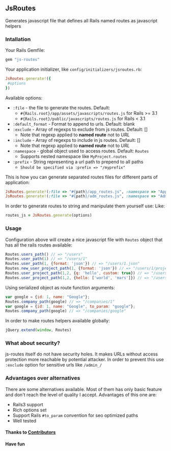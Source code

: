 ## JsRoutes

Generates javascript file that defines all Rails named routes as javascript helpers

### Intallation

Your Rails Gemfile:

``` ruby
gem "js-routes"
```

Your application initializer, like `config/initializers/jsroutes.rb`:

``` ruby
JsRoutes.generate!({
 #options
})
```

Available options:

* `:file` - the file to generate the routes. Default: 
  * `#{Rails.root}/app/assets/javascripts/routes.js` for Rails >= 3.1
  * `#{Rails.root}/public/javascripts/routes.js` for Rails < 3.1
* `:default_format` - Format to append to urls. Default: blank
* `:exclude` - Array of regexps to exclude from js routes. Default: []
  * Note that regexp applied to **named route** not to *URL*
* `:include` - Array of regexps to include in js routes. Default: []
  * Note that regexp applied to **named route** not to *URL*
* `:namespace` - global object used to access routes. Default: `Routes`
  * Supports nested namespace like `MyProject.routes`
* `:prefix` - String representing a url path to prepend to all paths
  * `Should be specified via :prefix => "/myprefix"`

This is how you can generate separated routes files for different parts of application:

``` ruby
JsRoutes.generate!(:file => "#{path}/app_routes.js", :namespace => "AppRoutes", :exclude => /^admin_/, :default_format => "json")
JsRoutes.generate!(:file => "#{path}/adm_routes.js", :namespace => "AdmRoutes", :include => /^admin_/, :default_format => "json")
```

In order to generate routes to string and manipulate them yourself use:
Like:

``` ruby
routes_js = JsRoutes.generate(options)
```

### Usage

Configuration above will create a nice javascript file with `Routes` object that has all the rails routes available:

``` js
Routes.users_path() // => "/users"
Routes.user_path(1) // => "/users/1"
Routes.user_path(1, {format: 'json'}) // => "/users/1.json"
Routes.new_user_project_path(1, {format: 'json'}) // => "/users/1/projects/new.json"
Routes.user_project_path(1,2, {q: 'hello', custom: true}) // => "/users/1/projects/2?q=hello&custom=true"
Routes.user_project_path(1,2, {hello: ['world', 'mars']}) // => "/users/1/projects/2?hello%5B%5D=world&hello%5B%5D=mars"
```

Using serialized object as route function arguments:

``` js
var google = {id: 1, name: "Google"};
Routes.company_path(google) // => "/companies/1"
var google = {id: 1, name: "Google", to_param: "google"};
Routes.company_path(google) // => "/companies/google"
```

In order to make routes helpers available globally:

``` js
jQuery.extend(window, Routes)
```

### What about security?

js-routes itself do not have security holes. It makes URLs 
without access protection more reachable by potential attacker.
In order to prevent this use `:exclude` option for sensitive urls like `/admin_/`


### Advantages over alternatives

There are some alternatives available. Most of them has only basic feature and don't reach the level of quality I accept. 
Advantages of this one are:

* Rails3 support
* Rich options set
* Support Rails `#to_param` convention for seo optimized paths
* Well tested

#### Thanks to [Contributors](https://github.com/railsware/js-routes/contributors)

#### Have fun 

